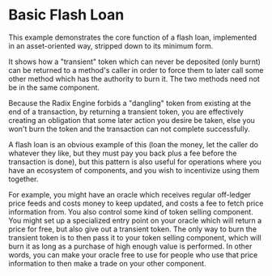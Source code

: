 # Basic Flash Loan

This example demonstrates the core function of a flash loan, implemented in an asset-oriented way, stripped down to its minimum form.

It shows how a "transient" token which can never be deposited (only burnt) can be returned to a method's caller in order to force them to later call some other method which has the authority to burn it.  The two methods need not be in the same component.

Because the Radix Engine forbids a "dangling" token from existing at the end of a transaction, by returning a transient token, you are effectively creating an obligation that some later action you desire be taken, else you won't burn the token and the transaction can not complete successfully.

A flash loan is an obvious example of this (loan the money, let the caller do whatever they like, but they must pay you back plus a fee before the transaction is done), but this pattern is also useful for operations where you have an ecosystem of components, and you wish to incentivize using them together.

For example, you might have an oracle which receives regular off-ledger price feeds and costs money to keep updated, and costs a fee to fetch price information from.  You also control some kind of token selling component.  You might set up a specialized entry point on your oracle which will return a price for free, but also give out a transient token.  The only way to burn the transient token is to then pass it to your token selling component, which will burn it as long as a purchase of high enough value is performed.  In other words, you can make your oracle free to use for people who use that price information to then make a trade on your other component.